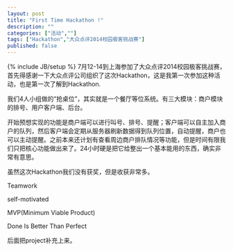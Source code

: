 ```yaml
---
layout: post
title: "First Time Hackathon !"
description: ""
categories: ["活动",""]
tags: ["Hackathon","大众点评2014校园极客挑战赛"]
published: false
---
```

{% include JB/setup %}
7月12-14到上海参加了大众点评2014校园极客挑战赛，首先得感谢一下大众点评公司组织了这次Hackathon，这是我第一次参加这种活动，也是第一次了解到Hackathon.

我们4人小组做的“抢桌位”，其实就是一个餐厅等位系统。有三大模块：商户模块的排号、用户客户端、后台。

开始预想实现的功能是商户端可以进行叫号、排号、提醒；客户端可以自主加入商户的队列，然后客户端会定期从服务器刷新数据得到队列位置，自动提醒，商户也可以主动提醒。之前本来还计划有查看周边商户排队情况等功能，但是时间有限我们只把核心功能做出来了。24小时硬是把它给整出一个基本能用的东西，确实非常有意思。


虽然这次Hackathon我们没有获奖，但是收获非常多。

Teamwork

self-motivated

MVP(Minimum Viable Product)

Done Is Better Than Perfect


后面把project补充上来。
